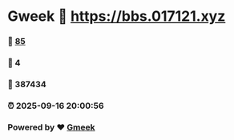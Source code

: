 # Gweek :link: https://bbs.017121.xyz 
### :page_facing_up: [85](https://bbs.017121.xyz/tag.html) 
### :speech_balloon: 4 
### :hibiscus: 387434 
### :alarm_clock: 2025-09-16 20:00:56 
### Powered by :heart: [Gmeek](https://github.com/Meekdai/Gmeek)
